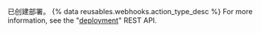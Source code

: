 已创建部署。 {% data reusables.webhooks.action_type_desc %} For more information, see the "[deployment](/rest/reference/repos#list-deployments)" REST API.
